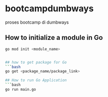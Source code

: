 # bootcampdumbways
proses bootcamp di dumbways

## How to initialize a module in Go

```bash
go mod init <module_name>


## how to get package for Go
```bash
go get <package_name/package_link>

## How to run Go Application
```bash
go run main.go